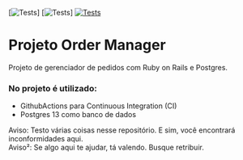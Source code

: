 [![Tests](https://img.shields.io/badge/Rails-6.1.4.1-red)]
[![Tests](https://img.shields.io/badge/Postgresql-13-blue)]
[![Tests](https://github.com/pauloalchemist/order_manager/actions/workflows/ruby.yml/badge.svg)](https://github.com/pauloalchemist/order_manager/actions/workflows/ruby.yml)

# Projeto Order Manager

Projeto de gerenciador de pedidos com Ruby on Rails e Postgres.

### No projeto é utilizado:

- GithubActions para Continuous Integration (CI)
- Postgres 13 como banco de dados 

Aviso: Testo várias coisas nesse repositório. E sim, você encontrará inconformidades aqui.  
Aviso²: Se algo aqui te ajudar, tá valendo. Busque retribuir.   
